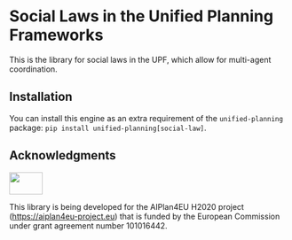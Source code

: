 # Social Laws in the Unified Planning Frameworks
This is the library for social laws in the UPF, which allow for multi-agent coordination.


## Installation
You can install this engine as an extra requirement of the `unified-planning` package: `pip install unified-planning[social-law]`.


## Acknowledgments
<img src="https://www.aiplan4eu-project.eu/wp-content/uploads/2021/07/euflag.png" width="60" height="40">

This library is being developed for the AIPlan4EU H2020 project (https://aiplan4eu-project.eu) that is funded by the European Commission under grant agreement number 101016442.
